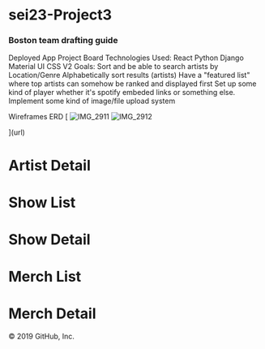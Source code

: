 <h1>sei23-Project3</h1>
<h3>Boston  team drafting guide</h3>

Deployed App
Project Board
Technologies Used:
React
Python
Django
Material UI
CSS
V2 Goals:
Sort and be able to search artists by Location/Genre
Alphabetically sort results (artists)
Have a "featured list" where top artists can somehow be ranked and displayed first
Set up some kind of player whether it's spotify embeded links or something else.
Implement some kind of image/file upload system


Wireframes
ERD 
[
![IMG_2911](https://user-images.githubusercontent.com/4977418/65515070-93632400-deac-11e9-85c6-1f215241f494.JPG)
![IMG_2912](https://user-images.githubusercontent.com/4977418/65515076-978f4180-deac-11e9-9f48-7e8394d09348.JPG)

](url)


<h1>Artist Detail</h1>

<h1>Show List</h1>

<h1>Show Detail</h1>

<h1>Merch List</h1>

<h1>Merch Detail</h1>

© 2019 GitHub, Inc.